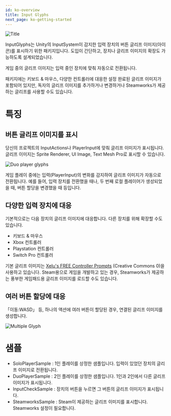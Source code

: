 ```yaml
---
id: ko-overview
title: Input Glyphs
next_page: ko-getting-started
---
```


![Title]({{site.baseurl}}/assets/Card.png)

InputGlyphs는 Unity의 InputSystem이 감지한 입력 장치의 버튼 글리프 이미지(아이콘)를 표시하기 위한 패키지입니다. 도입이 간단하고, 장치나 글리프 이미지의 확장도 가능하도록 설계되었습니다.

게임 중의 글리프 이미지는 입력 중인 장치에 맞춰 자동으로 전환됩니다.

패키지에는 키보드 & 마우스, 다양한 컨트롤러에 대응한 설정 완료된 글리프 이미지가 포함되어 있지만, 독자의 글리프 이미지를 추가하거나 변경하거나 Steamworks가 제공하는 글리프를 사용할 수도 있습니다.

# 특징
## 버튼 글리프 이미지를 표시
당신의 프로젝트의 InputActions나 PlayerInput에 맞춰 글리프 이미지가 표시됩니다. 글리프 이미지는 Sprite Renderer, UI Image, Text Mesh Pro로 표시할 수 있습니다.

![Duo player glyphs]({{site.baseurl}}/assets/duo_glyphs.png)

게임 플레이 중에는 입력(PlayerInput)의 변화를 감지하여 글리프 이미지가 자동으로 전환됩니다. 예를 들어, 입력 장치를 전환했을 때나, 두 번째 로컬 플레이어가 생성되었을 때, 버튼 할당을 변경했을 때 등입니다.

## 다양한 입력 장치에 대응
기본적으로는 다음 장치의 글리프 이미지에 대응합니다. 다른 장치를 위해 확장할 수도 있습니다.
- 키보드 & 마우스
- Xbox 컨트롤러
- Playstation 컨트롤러
- Switch Pro 컨트롤러

기본 글리프 이미지는 [Xelu's FREE Controller Prompts](https://thoseawesomeguys.com/prompts) (Creative Commons 0)을 사용하고 있습니다. Steam용으로 게임을 개발하고 있는 경우, Steamworks가 제공하는 풍부한 게임패드용 글리프 이미지를 로드할 수도 있습니다.

## 여러 버튼 할당에 대응
「이동:WASD」 등, 하나의 액션에 여러 버튼이 할당된 경우, 연결된 글리프 이미지를 생성합니다.

![Multiple Glyph]({{site.baseurl}}/assets/multi_glyph.png)

# 샘플
- SoloPlayerSample : 1인 플레이를 상정한 샘플입니다. 입력이 있었던 장치의 글리프 이미지로 전환됩니다.
- DuoPlayerSample : 2인 플레이를 상정한 샘플입니다. 1인과 2인에서 다른 글리프 이미지가 표시됩니다.
- InputCheckSample : 장치의 버튼을 누르면 그 버튼의 글리프 이미지가 표시됩니다.
- SteamworksSample : Steam이 제공하는 글리프 이미지를 표시합니다. Steamworks 설정이 필요합니다.
